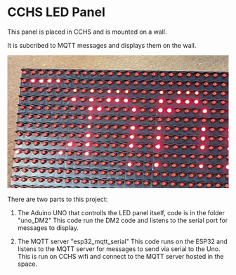 # CCHS LED Panel 
This panel is placed in CCHS and is mounted on a wall.

It is subcribed to MQTT messages and displays them on the wall.

![Sign Image](Cropped_led.png)

There are two parts to this project:

1. The Aduino UNO that controlls the LED panel itself, code is in the folder "uno_DM2"
This code run the DM2 code and listens to the serial port for messages to display.

2. The MQTT server "esp32_mqtt_serial"
This code runs on the ESP32 and listens to the MQTT server for messages to send via serial to the Uno.
This is run on CCHS wifi and connect to the MQTT server hosted in the space.

